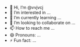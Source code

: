 - 👋 Hi, I’m @vvjvcj
- 👀 I’m interested in ...
- 🌱 I’m currently learning ...
- 💞️ I’m looking to collaborate on ...
- 📫 How to reach me ...
- 😄 Pronouns: ...
- ⚡ Fun fact: ...

<!---
vvjvcj/vvjvcj is a ✨ special ✨ repository because its `README.md` (this file) appears on your GitHub profile.
You can click the Preview link to take a look at your changes.
--->
